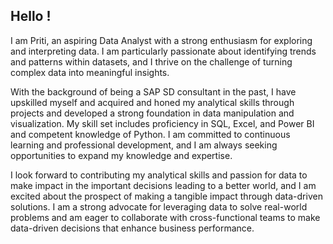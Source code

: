## Hello !

I am Priti, an aspiring Data Analyst with a strong enthusiasm for exploring and interpreting data. I am particularly passionate about identifying trends and patterns within datasets, and I thrive on the challenge of turning complex data into meaningful insights.

With the background of being a SAP SD consultant in the past, I have upskilled myself and acquired and honed my analytical skills through projects and developed a strong foundation in data manipulation and visualization. My skill set includes proficiency in SQL, Excel, and Power BI and competent knowledge of Python. I am committed to continuous learning and professional development, and I am always seeking opportunities to expand my knowledge and expertise.

I look forward to contributing my analytical skills and passion for data to make impact in the important decisions leading to a better world, and I am excited about the prospect of making a tangible impact through data-driven solutions. I am a strong advocate for leveraging data to solve real-world problems and am eager to collaborate with cross-functional teams to make data-driven decisions that enhance business performance.

